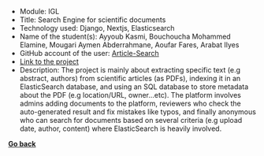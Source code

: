 - Module: IGL
- Title: Search Engine for scientific documents
- Technology used: Django, Nextjs, Elasticsearch
- Name of the student(s): Ayyoub Kasmi, Bouchoucha Mohammed Elamine, Mougari Aymen Abderrahmane, Aoufar Fares, Arabat Ilyes
- GitHub account of the user: [Article-Search](https://github.com/Article-Search)
- [Link to the project](https://github.com/orgs/Article-Search/repositories)
- Description: The project is mainly about extracting specific text (e.g abstract, authors) from scientific articles (as PDFs), indexing it in an ElasticSearch database, and using an SQL database to store metadata about the PDF (e.g location/URL, owner...etc). The platform involves admins adding documents to the platform, reviewers who check the auto-generated result and fix mistakes like typos, and finally anonymous who can search for documents based on several criteria (e.g upload date, author, content) where ElasticSearch is heavily involved.

**[Go back](../../IGL.md)**
